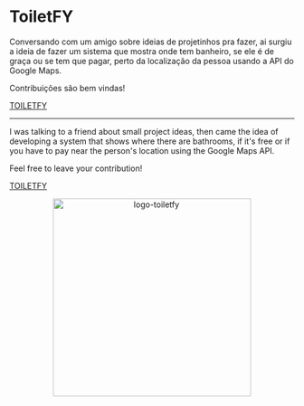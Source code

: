# ToiletFY
 
<p> Conversando com um amigo sobre ideias de projetinhos pra fazer, ai surgiu a ideia de fazer um sistema que mostra onde tem banheiro, se ele é de graça ou se tem que pagar, perto da localização da pessoa usando a API do Google Maps. </p>

<p> Contribuições são bem vindas! </p>

<a href="https://apptoiletfy.000webhostapp.com/">TOILETFY</a>
<hr>

I was talking to a friend about small project ideas, then came the idea of developing a system that shows where there are bathrooms,
if it's free or if you have to pay near the person's location using the Google Maps API.</p>

<p> Feel free to leave your contribution! </p>

<a href="https://apptoiletfy.000webhostapp.com/">TOILETFY</a>

<p align="center"><img src="https://i.imgur.com/ehd8Tg2.png" width="350" target="_blank" alt="logo-toiletfy"/></p>
